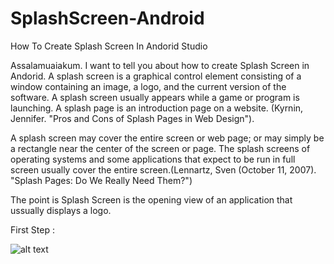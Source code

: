 # SplashScreen-Android
How To Create Splash Screen In Andorid Studio

Assalamuaiakum.
I want to tell you about how to create Splash Screen in Andorid.
A splash screen is a graphical control element consisting of a window containing an image, a logo, and the current version of the software. A splash screen usually appears while a game or program is launching. A splash page is an introduction page on a website. (Kyrnin, Jennifer. "Pros and Cons of Splash Pages in Web Design").

A splash screen may cover the entire screen or web page; or may simply be a rectangle near the center of the screen or page. The splash screens of operating systems and some applications that expect to be run in full screen usually cover the entire screen.(Lennartz, Sven (October 11, 2007). "Splash Pages: Do We Really Need Them?")

The point is Splash Screen is the opening view of an application that ussually displays a logo.

First Step :

![alt text](https://raw.githubusercontent.com/fajarpostman/SplashScreen-Android/branch/path/to/Screenshot_2018-06-27-14-18-02.png)
